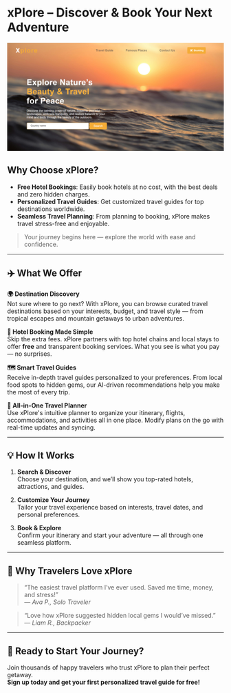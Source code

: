 # xPlore – Discover & Book Your Next Adventure

![Banner](./assets/bg.png)

## Why Choose xPlore?

- **Free Hotel Bookings**: Easily book hotels at no cost, with the best deals and zero hidden charges.
- **Personalized Travel Guides**: Get customized travel guides for top destinations worldwide.
- **Seamless Travel Planning**: From planning to booking, xPlore makes travel stress-free and enjoyable.

> Your journey begins here — explore the world with ease and confidence.

---

## ✈️ What We Offer

**🌍 Destination Discovery**  
Not sure where to go next? With xPlore, you can browse curated travel destinations based on your interests, budget, and travel style — from tropical escapes and mountain getaways to urban adventures.

**🏨 Hotel Booking Made Simple**  
Skip the extra fees. xPlore partners with top hotel chains and local stays to offer **free** and transparent booking services. What you see is what you pay — no surprises.

**🗺️ Smart Travel Guides**  
Receive in-depth travel guides personalized to your preferences. From local food spots to hidden gems, our AI-driven recommendations help you make the most of every trip.

**🧳 All-in-One Travel Planner**  
Use xPlore's intuitive planner to organize your itinerary, flights, accommodations, and activities all in one place. Modify plans on the go with real-time updates and syncing.

---

## 💡 How It Works

1. **Search & Discover**  
   Choose your destination, and we’ll show you top-rated hotels, attractions, and guides.

2. **Customize Your Journey**  
   Tailor your travel experience based on interests, travel dates, and personal preferences.

3. **Book & Explore**  
   Confirm your itinerary and start your adventure — all through one seamless platform.

---

## 🌟 Why Travelers Love xPlore

> “The easiest travel platform I’ve ever used. Saved me time, money, and stress!”  
> — *Ava P., Solo Traveler*

> “Love how xPlore suggested hidden local gems I would’ve missed.”  
> — *Liam R., Backpacker*

---

## 📲 Ready to Start Your Journey?

Join thousands of happy travelers who trust xPlore to plan their perfect getaway.  
**Sign up today and get your first personalized travel guide for free!**
